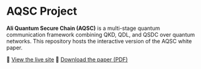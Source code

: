 # AQSC Project

**Ali Quantum Secure Chain (AQSC)** is a multi-stage quantum communication framework combining QKD, QDL, and QSDC over quantum networks. This repository hosts the interactive version of the AQSC white paper.

🔗 [View the live site](https://a360n.github.io/aqsc-project)
📄 [Download the paper (PDF)](aqsc-paper.pdf)
